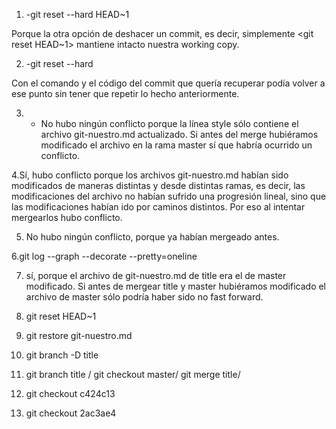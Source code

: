 1. -git reset --hard HEAD~1

Porque la otra opción de deshacer un commit, es decir, simplemente <git reset HEAD~1>
mantiene intacto nuestra working copy.

2. -git reset --hard <sha1 del commit anterior>

Con el comando y el código del commit que quería recuperar podía volver a ese punto sin 
tener que repetir lo hecho anteriormente.

3. - No hubo ningún conflicto porque la línea style sólo contiene el archivo git-nuestro.md actualizado. 
Si antes del merge hubiéramos modificado el archivo en la rama master sí que habría ocurrido un conflicto.

4.Sí, hubo conflicto porque los archivos git-nuestro.md habían sido modificados de maneras distintas y desde 
distintas ramas, es decir, las modificaciones del archivo no habían sufrido una progresión lineal, sino que
las modificaciones habían ido por caminos distintos. Por eso al intentar mergearlos hubo conflicto.

5. No hubo ningún conflicto, porque ya habían mergeado antes.

6.git log --graph --decorate --pretty=oneline

7. sí, porque el archivo de git-nuestro.md de title era el de master modificado. Si antes de mergear title y
 master hubiéramos modificado el archivo de master sólo podría haber sido  no fast forward.

8.  git reset HEAD~1

9. git restore git-nuestro.md

10.  git branch -D title

11. git branch title /
    git checkout master/
    git merge title/

12. git checkout c424c13

13. git checkout 2ac3ae4
